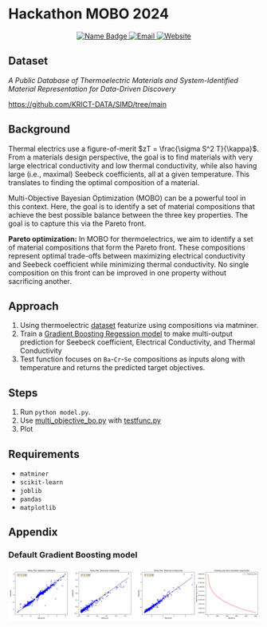 # Hackathon MOBO 2024

<p align="center">
<a href="https://github.com">
  <img src="https://img.shields.io/badge/Name-Stefan%20Bringuier-green?style=flat-square" alt="Name Badge">
</a>
  <a href="mailto:stefanbringuier@gmail.com">
    <img alt="Email" src="https://img.shields.io/badge/Email-stefanbringuier%40gmail.com-blue?style=flat-square&logo=gmail">
  </a>
  <a href="https://stefanbringuier.info">
    <img alt="Website" src="https://img.shields.io/website?down_color=red&down_message=offline&up_color=green&up_message=online&url=https%3A%2F%2Fstefanbringuier.info">
  </a>

</p>

## Dataset
*A Public Database of Thermoelectric Materials and System-Identified Material Representation for Data-Driven Discovery*

<https://github.com/KRICT-DATA/SIMD/tree/main>

## Background

Thermal electrics use a figure-of-merit $zT = \frac{\sigma S^2 T}{\kappa}$. From a materials design perspective, the goal is to find materials with very large electrical conductivity and low thermal conductivity, while also having large (i.e., maximal) Seebeck coefficients, all at a given temperature. This translates to finding the optimal composition of a material.

Multi-Objective Bayesian Optimization (MOBO) can be a powerful tool in this context. Here, the goal is to identify a set of material compositions that achieve the best possible balance between the three key properties. The goal is to capture this via the Pareto front.

**Pareto optimization:** In MOBO for thermoelectrics, we aim to identify a set of material compositions that form the Pareto front. These compositions represent optimal trade-offs between maximizing electrical conductivity and Seebeck coefficient while minimizing thermal conductivity. No single composition on this front can be improved in one property without sacrificing another. 

## Approach

1. Using thermoelectric [dataset](https://github.com/KRICT-DATA/SIMD/tree/main) featurize using compositions via matminer.
2. Train a [Gradient Boosting Regession model](https://scikit-learn.org/stable/auto_examples/ensemble/plot_gradient_boosting_regression.html) to make multi-output prediction for Seebeck coefficient, Electrical Conductivity, and Thermal Conductivity
3. Test function focuses on `Ba`-`Cr`-`Se` compositions as inputs along with temperature and returns the predicted target objectives.

## Steps
1. Run `python model.py`.
2. Use [multi_objective_bo.py](../multi_objective_bo.py) with [testfunc.py](testfunc.py)
3. Plot 

## Requirements

- `matminer`
- `scikit-learn`
- `joblib`
- `pandas`
- `matplotlib`


## Appendix
### Default Gradient Boosting model

![](fit_metrics.png)

